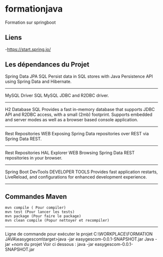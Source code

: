 # formationjava
Formation sur springboot



## Liens
-https://start.spring.io/

## Les dépendances du Projet
Spring Data JPA SQL
Persist data in SQL stores with Java Persistence API using Spring Data and Hibernate.
*********
MySQL Driver SQL
MySQL JDBC and R2DBC driver.
***************
H2 Database SQL
Provides a fast in-memory database that supports JDBC API and R2DBC access, with a small (2mb) footprint. Supports embedded and server modes as well as a browser based console application.
**********************
Rest Repositories WEB
Exposing Spring Data repositories over REST via Spring Data REST.
*************************
Rest Repositories HAL Explorer WEB
Browsing Spring Data REST repositories in your browser.
*********************************
Spring Boot DevTools DEVELOPER TOOLS
Provides fast application restarts, LiveReload, and configurations for enhanced development experience.


*************************************
## Commandes Maven

```
mvn compile ( Pour compiler)
mvn test (Pour lancer les tests)
mvn package (Pour faire le package)
mvn clean compile (Popur nettoyer et recompiler)

```
*****
Ligne de commande pour exécuter le projet 
C:\WORKPLACE\FORMATION JAVA\easygescom\target>java -jar easygescom-0.0.1-SNAPSHOT.jar
Java -jar +nom du projet 
Voir ci dessous  :
java -jar easygescom-0.0.1-SNAPSHOT.jar


